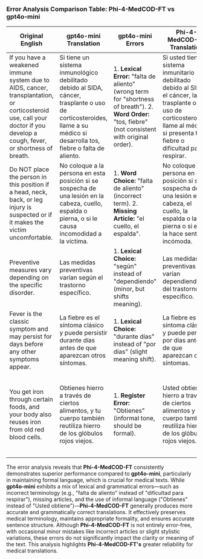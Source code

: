 ### **Error Analysis Comparison Table: Phi-4-MedCOD-FT vs gpt4o-mini**

| **Original English**                                                                                                                                                      | **gpt4o-mini Translation**                                                                                                                                                | **gpt4o-mini Errors**                                                                                                                                   | **Phi-4-MedCOD-FT Translation**                                                                                                                                                             | **Phi-4-MedCOD-FT Errors**                                                        | **Analysis**                                                                                          |
| ------------------------------------------------------------------------------------------------------------------------------------------------------------------------- | ------------------------------------------------------------------------------------------------------------------------------------------------------------------------- | ------------------------------------------------------------------------------------------------------------------------------------------------------- | ------------------------------------------------------------------------------------------------------------------------------------------------------------------------------------------- | --------------------------------------------------------------------------------- | ----------------------------------------------------------------------------------------------------- |
| If you have a weakened immune system due to AIDS, cancer, transplantation, or corticosteroid use, call your doctor if you develop a cough, fever, or shortness of breath. | Si tiene un sistema inmunológico debilitado debido al SIDA, cáncer, trasplante o uso de corticosteroides, llame a su médico si desarrolla tos, fiebre o falta de aliento. | 1. **Lexical Error:** "falta de aliento" (wrong term for "shortness of breath"). 2. **Word Order:** "tos, fiebre" (not consistent with original order). | Si usted tiene un sistema inmunitario debilitado debido al SIDA, el cáncer, la trasplante o el uso de corticosteroides, llame al médico si presenta tos, fiebre o dificultad para respirar. | 1. **Article Error:** "la trasplante" (should be "el trasplante").                | Phi-4-MedCOD-FT is better in terms of terminology and maintains the original meaning more accurately. |
| Do NOT place the person in this position if a head, neck, back, or leg injury is suspected or if it makes the victim uncomfortable.                                       | No coloque a la persona en esta posición si se sospecha de una lesión en la cabeza, cuello, espalda o pierna, o si le causa incomodidad a la víctima.                     | 1. **Word Choice:** "falta de aliento" (incorrect term). 2. **Missing Article:** "el cuello, el espalda".                                               | No coloque a la persona en esta posición si se sospecha de una lesión en la cabeza, el cuello, la espalda o la pierna o si esto la hace sentir incómoda.                                    | 1. **Minor Style Error:** "esto la hace sentir incómoda" (slightly less natural). | Phi-4-MedCOD-FT maintains grammatical accuracy with proper articles.                                  |
| Preventive measures vary depending on the specific disorder.                                                                                                              | Las medidas preventivas varían según el trastorno específico.                                                                                                             | 1. **Lexical Choice:** "según" instead of "dependiendo" (minor, but shifts meaning).                                                                    | Las medidas preventivas varían dependiendo del trastorno específico.                                                                                                                        | No errors.                                                                        | Phi-4-MedCOD-FT perfectly aligns with the original meaning.                                           |
| Fever is the classic symptom and may persist for days before any other symptoms appear.                                                                                   | La fiebre es el síntoma clásico y puede persistir durante días antes de que aparezcan otros síntomas.                                                                     | 1. **Lexical Choice:** "durante días" instead of "por días" (slight meaning shift).                                                                     | La fiebre es el síntoma clásico y puede persistir por días antes de que aparezcan otros síntomas.                                                                                           | No errors.                                                                        | Phi-4-MedCOD-FT maintains better alignment with the original.                                         |
| You get iron through certain foods, and your body also reuses iron from old red blood cells.                                                                              | Obtienes hierro a través de ciertos alimentos, y tu cuerpo también reutiliza hierro de los glóbulos rojos viejos.                                                         | 1. **Register Error:** "Obtienes" (informal tone, should be formal).                                                                                    | Usted obtiene hierro a través de ciertos alimentos y el cuerpo también reutiliza hierro de los glóbulos rojos viejos.                                                                       | No errors.                                                                        | Phi-4-MedCOD-FT maintains formal register, which is more appropriate for medical text.                |

The error analysis reveals that **Phi-4-MedCOD-FT** consistently demonstrates superior performance compared to **gpt4o-mini**, particularly in maintaining formal language, which is crucial for medical texts. While **gpt4o-mini** exhibits a mix of lexical and grammatical errors—such as incorrect terminology (e.g., "falta de aliento" instead of "dificultad para respirar"), missing articles, and the use of informal language ("Obtienes" instead of "Usted obtiene")—**Phi-4-MedCOD-FT** generally produces more accurate and grammatically correct translations. It effectively preserves medical terminology, maintains appropriate formality, and ensures accurate sentence structure. Although **Phi-4-MedCOD-FT** is not entirely error-free, with occasional minor mistakes like incorrect articles or slight stylistic variations, these errors do not significantly impact the clarity or meaning of the text. This analysis highlights **Phi-4-MedCOD-FT's** greater reliability for medical translations.
